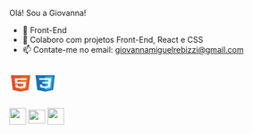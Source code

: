 Olá! Sou a Giovanna!

- 🌱 Front-End
- 👯 Colaboro com projetos Front-End, React e CSS
- 📫 Contate-me no email: giovannamiguelrebizzi@gmail.com

<div style="display: inline_block"><br>
  <img align="center" alt="Gi-HTML" height="30" width="40" src="https://raw.githubusercontent.com/devicons/devicon/master/icons/html5/html5-original.svg">
  <img align="center" alt="Gi-CSS" height="30" width="40" src="https://raw.githubusercontent.com/devicons/devicon/master/icons/css3/css3-original.svg">
</div>
  
  ##
 
<div > 
  <a href="https://instagram.com/gi_rebizzi" target="_blank"><img  align="center"height="30" width="30" gap="10"src="https://upload.wikimedia.org/wikipedia/commons/thumb/9/95/Instagram_logo_2022.svg/1024px-Instagram_logo_2022.svg.png"target="_blank"></a>
  <a href = "mailto:giovannamiguelrebizzi@gmail.com"><img  align="center"height="25" width="30" src="https://upload.wikimedia.org/wikipedia/commons/thumb/7/7e/Gmail_icon_%282020%29.svg/2560px-Gmail_icon_%282020%29.svg.png"target="_blank"></a>
  <a href="https://www.linkedin.com/in/giovanna-rebizzi-356b52267/" target="_blank">
    <img  align="center"height="30" width="30" gap="10" src="https://upload.wikimedia.org/wikipedia/commons/thumb/8/81/LinkedIn_icon.svg/2048px-LinkedIn_icon.svg.png" target="_blank"></a> 
  
</div>


